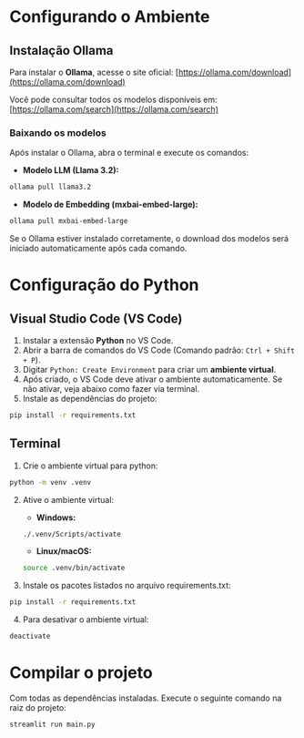 # Configurando o Ambiente

## Instalação Ollama

Para instalar o **Ollama**, acesse o site oficial:
[https://ollama.com/download](https://ollama.com/download)

Você pode consultar todos os modelos disponíveis em:
[https://ollama.com/search](https://ollama.com/search)

### Baixando os modelos

Após instalar o Ollama, abra o terminal e execute os comandos:
- **Modelo LLM (Llama 3.2):**
```bash
ollama pull llama3.2
```

- **Modelo de Embedding (mxbai-embed-large):**
```bash
ollama pull mxbai-embed-large
```

Se o Ollama estiver instalado corretamente, o download dos modelos será iniciado automaticamente após cada comando.

# Configuração do Python
## Visual Studio Code (VS Code)
1. Instalar a extensão **Python** no VS Code.
2. Abrir a barra de comandos do VS Code (Comando padrão: `Ctrl + Shift + P`). 
3. Digitar `Python: Create Environment` para criar um **ambiente virtual**.
4. Após criado, o VS Code deve ativar o ambiente automaticamente. Se não ativar, veja abaixo como fazer via terminal.
5. Instale as dependências do projeto:
```bash
pip install -r requirements.txt
```


## Terminal
1. Crie o ambiente virtual para python:
```bash
python -m venv .venv
```

2. Ative o ambiente virtual:
    - **Windows:**
    ```bash
    ./.venv/Scripts/activate
    ```
    - **Linux/macOS:**
    ```bash
    source .venv/bin/activate
    ```

3. Instale os pacotes listados no arquivo requirements.txt:
```bash
pip install -r requirements.txt
```

4. Para desativar o ambiente virtual:
```bash
deactivate
```

# Compilar o projeto

Com todas as dependências instaladas. Execute o seguinte comando na raiz do projeto:

```bash
streamlit run main.py
```
